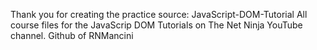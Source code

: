 Thank you for creating the practice source: JavaScript-DOM-Tutorial
All course files for the JavaScrip DOM Tutorials on The Net Ninja YouTube channel.
Github of RNMancini
